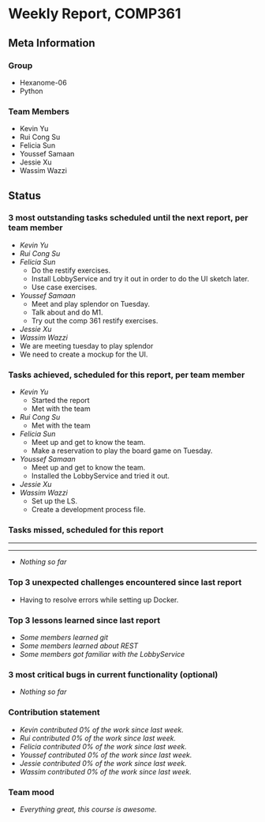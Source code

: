 # Weekly Report, COMP361

## Meta Information

### Group

 * Hexanome-06
 * Python

### Team Members

 * Kevin Yu
 * Rui Cong Su
 * Felicia Sun
 * Youssef Samaan
 * Jessie Xu
 * Wassim Wazzi

## Status

### 3 most outstanding tasks scheduled until the next report, per team member

 * *Kevin Yu*
 * *Rui Cong Su*
 * *Felicia Sun*
   * Do the restify exercises.
   * Install LobbyService and try it out in order to do the UI sketch later.
   * Use case exercises.
 * *Youssef Samaan*
   * Meet and play splendor on Tuesday.
   * Talk about and do M1.
   * Try out the comp 361 restify exercises.
 * *Jessie Xu*
 * *Wassim Wazzi*
 * We are meeting tuesday to play splendor
 * We need to create a mockup for the UI.

### Tasks achieved, scheduled for this report, per team member

 * *Kevin Yu*
    * Started the report 
    * Met with the team
 * *Rui Cong Su*
    * Met with the team
 * *Felicia Sun*
   * Meet up and get to know the team.
   * Make a reservation to play the board game on Tuesday.
 * *Youssef Samaan*
   * Meet up and get to know the team.
   * Installed the LobbyService and tried it out.
 * *Jessie Xu*
 * *Wassim Wazzi*
   * Set up the LS.
   * Create a development process file.

### Tasks missed, scheduled for this report

 * **
 * **
 * *Nothing so far*

### Top 3 unexpected challenges encountered since last report

 * Having to resolve errors while setting up Docker.


### Top 3 lessons learned since last report

 * *Some members learned git*
 * *Some members learned about REST*
 * *Some members got familiar with the LobbyService*

### 3 most critical bugs in current functionality (optional)

 * *Nothing so far*


### Contribution statement

 * *Kevin contributed 0% of the work since last week.*
 * *Rui contributed 0% of the work since last week.*
 * *Felicia contributed 0% of the work since last week.*
 * *Youssef contributed 0% of the work since last week.*
 * *Jessie contributed 0% of the work since last week.*
 * *Wassim contributed 0% of the work since last week.*

### Team mood

 * *Everything great, this course is awesome.*
